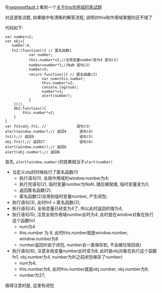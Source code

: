 <link rel="stylesheet" href="http://yandex.st/highlightjs/6.1/styles/default.min.css">
<script src="http://yandex.st/highlightjs/6.1/highlight.min.js"></script>
<script>
    hljs.tabReplace = '    ';
    hljs.initHighlightingOnLoad();
</script>

在[segmentfault](segmentfalut.com)上看到一个[关于this作用域的笔试题](https://segmentfault.com/q/1010000004499240)

对这道笔试题, 如果脑中有清晰的解答流程, 说明对this和作用域掌握的还不错了

代码如下:

	var number=2;
	var obj={
	   number:4,
	   fn1:(function(){ // 匿名函数1
	           var number;
	           this.number*=2;//全局变量number变为4 语句(1)
	           number=number*2;//NaN 语句(2)
	           number=3;
	           return function(){ // 匿名函数(2)
	                 var num=this.number;
	                 this.number*=2;
	                 console.log(num);
	                 number*=3;
	                 alert(number);
	           }
	    })(),
	    db2:function(){
	        this.number*=2;
	    }
	}
	var fn1=obj.fn1; // 			 语句(3)
	alert(window.number);// 返回4		 语句(4)
	fn1();// 返回9					 语句(5)
	obj.fn1();// 返回27				 语句(6)
	alert(window.number);// 返回8
	alert(obj.number);// 返回8

首先, `alert(window.number)`的效果相当于`alert(number)`

- 当定义obj的时候执行了匿名函数(1)
	- 执行语句(1), 全局作用域的window.number为4;
	- 执行完语句(2), 临时变量number为NaN, 随后被赋值, 临时变量变为3;
	- 返回匿名函数(2); 
	- 匿名函数(2)会用到临时变量number, 产生闭包;
- 执行语句(3), 此时fn1 = 匿名函数(2);
- 执行语句(4), 全局变量已经变为4了, 所以此时返回的值为4;
- 执行语句(5), 注意全局作用域number此时为4, 此时是在window对象在执行这个函数fn1
	- num为4
	- this.number 为 8, 此时this.number就是window.number, window.number为8
	- number返回9(由于闭包, number会一直保存到, 不会被垃圾回收)
- 执行语句(6), 注意全局变量number此时变为8, 此时是obj对象在执行这个函数fn1, obj.number为4, number为9(之前闭包保存了number)
	- num为4;
	- this.number为8, 此时this.number就是obj.number, obj.number为8;
	- number为27;
	
值得注意的是, 这里有闭包







